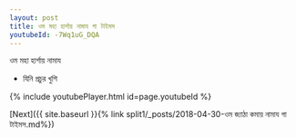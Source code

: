 ```yaml
---
layout: post
title: ওম মহা হার্শায় নামায গা টাইমস
youtubeId: -7Wq1uG_DQA
---
```

 
 
 ওম মহা হার্শায় নামায  
 
 -  যিনি প্রচুর খুশি 
 
  
 
  
 
 
 
 
 
 


{% include youtubePlayer.html id=page.youtubeId %}
 
[Next]({{ site.baseurl }}{% link  split1/_posts/2018-04-30-ওম জ্যাঠা কমায় নামায গা টাইমস.md%})
 
